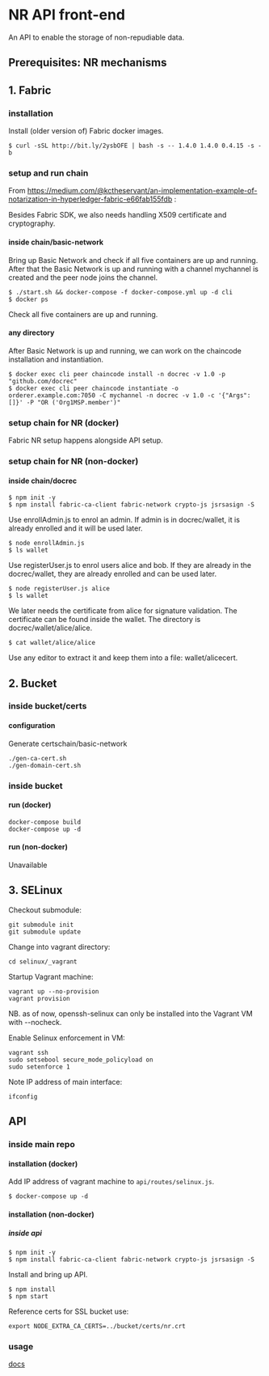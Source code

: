 # NR API front-end

An API to enable the storage of non-repudiable data.

## Prerequisites: NR mechanisms

## 1. Fabric

### installation

Install (older version of) Fabric docker images.

```
$ curl -sSL http://bit.ly/2ysbOFE | bash -s -- 1.4.0 1.4.0 0.4.15 -s -b
```

### setup and run chain

From https://medium.com/@kctheservant/an-implementation-example-of-notarization-in-hyperledger-fabric-e66fab155fdb :

Besides Fabric SDK, we also needs handling X509 certificate and cryptography.

#### inside chain/basic-network

Bring up Basic Network and check if all five containers are up and running. After that the Basic Network is up and running with a channel mychannel is created and the peer node joins the channel.

```
$ ./start.sh && docker-compose -f docker-compose.yml up -d cli
$ docker ps
```
Check all five containers are up and running.

#### any directory

After Basic Network is up and running, we can work on the chaincode installation and instantiation.

```
$ docker exec cli peer chaincode install -n docrec -v 1.0 -p "github.com/docrec"
$ docker exec cli peer chaincode instantiate -o orderer.example.com:7050 -C mychannel -n docrec -v 1.0 -c '{"Args":[]}' -P "OR ('Org1MSP.member')"
```

### setup chain for NR (docker)

Fabric NR setup happens alongside API setup.

### setup chain for NR (non-docker)

#### inside chain/docrec

```
$ npm init -y
$ npm install fabric-ca-client fabric-network crypto-js jsrsasign -S
```

Use enrollAdmin.js to enrol an admin. If admin is in docrec/wallet, it is already enrolled and it will be used later.

```
$ node enrollAdmin.js
$ ls wallet
```

Use registerUser.js to enrol users alice and bob. If they are already in the docrec/wallet, they are already enrolled and can be used later.

```
$ node registerUser.js alice
$ ls wallet
```

We later needs the certificate from alice for signature validation. The certificate can be found inside the wallet. The directory is docrec/wallet/alice/alice.

```
$ cat wallet/alice/alice
```

Use any editor to extract it and keep them into a file: wallet/alicecert.

## 2. Bucket

### inside bucket/certs

#### configuration

Generate certschain/basic-network

```
./gen-ca-cert.sh
./gen-domain-cert.sh
```

### inside bucket

#### run (docker)

```
docker-compose build
docker-compose up -d
```

#### run (non-docker)

Unavailable

## 3. SELinux

Checkout submodule:

```
git submodule init
git submodule update
```

Change into vagrant directory:

```
cd selinux/_vagrant
```

Startup Vagrant machine:

```
vagrant up --no-provision
vagrant provision
```

NB. as of now, openssh-selinux can only be installed into the Vagrant VM with --nocheck.

Enable Selinux enforcement in VM:

```
vagrant ssh
sudo setsebool secure_mode_policyload on
sudo setenforce 1
```

Note IP address of main interface:

```
ifconfig
```

## API

### inside main repo

#### installation (docker)

Add IP address of vagrant machine to `api/routes/selinux.js`.

```
$ docker-compose up -d
```

#### installation (non-docker)

##### inside api

```
$ npm init -y
$ npm install fabric-ca-client fabric-network crypto-js jsrsasign -S
```

Install and bring up API.

```
$ npm install
$ npm start
```

Reference certs for SSL bucket use:

```
export NODE_EXTRA_CA_CERTS=../bucket/certs/nr.crt
```

### usage

[docs](https://big-kcl.github.io/nr/)
